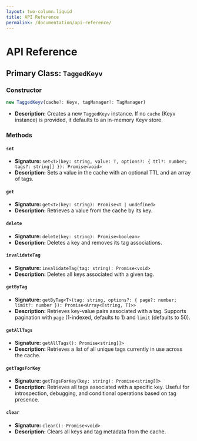 ```yaml
---
layout: two-column.liquid
title: API Reference
permalink: /documentation/api-reference/
---
```


# API Reference

## Primary Class: `TaggedKeyv`

### Constructor

```typescript
new TaggedKeyv(cache?: Keyv, tagManager?: TagManager)
```
- **Description:** Creates a new `TaggedKeyv` instance. If no `cache` (Keyv instance) is provided, it defaults to an in-memory Keyv store.

### Methods

#### `set`

-   **Signature:** `set<T>(key: string, value: T, options?: { ttl?: number; tags?: string[] }): Promise<void>`
-   **Description:** Sets a value in the cache with an optional TTL and an array of tags.

#### `get`

-   **Signature:** `get<T>(key: string): Promise<T | undefined>`
-   **Description:** Retrieves a value from the cache by its key.

#### `delete`

-   **Signature:** `delete(key: string): Promise<boolean>`
-   **Description:** Deletes a key and removes its tag associations.

#### `invalidateTag`

-   **Signature:** `invalidateTag(tag: string): Promise<void>`
-   **Description:** Deletes all keys associated with a given tag.

#### `getByTag`

-   **Signature:** `getByTag<T>(tag: string, options?: { page?: number; limit?: number }): Promise<Array<[string, T]>>`
-   **Description:** Retrieves key-value pairs associated with a tag. Supports pagination with `page` (1-indexed, defaults to 1) and `limit` (defaults to 50).

#### `getAllTags`

-   **Signature:** `getAllTags(): Promise<string[]>`
-   **Description:** Retrieves a list of all unique tags currently in use across the cache.

#### `getTagsForKey`

-   **Signature:** `getTagsForKey(key: string): Promise<string[]>`
-   **Description:** Retrieves all tags associated with a specific key. Useful for introspection, debugging, and conditional operations based on tag presence.

#### `clear`

-   **Signature:** `clear(): Promise<void>`
-   **Description:** Clears all keys and tag metadata from the cache.
